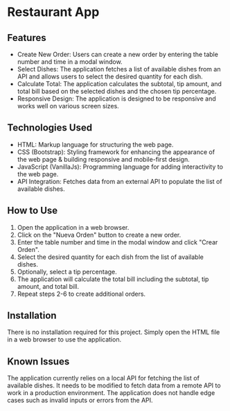 # Restaurant App

## Features
- Create New Order: Users can create a new order by entering the table number and time in a modal window.
- Select Dishes: The application fetches a list of available dishes from an API and allows users to select the desired quantity for each dish.
- Calculate Total: The application calculates the subtotal, tip amount, and total bill based on the selected dishes and the chosen tip percentage.
- Responsive Design: The application is designed to be responsive and works well on various screen sizes.
  
## Technologies Used
- HTML: Markup language for structuring the web page.
- CSS (Bootstrap): Styling framework for enhancing the appearance of the web page & building responsive and mobile-first design.
- JavaScript (VanillaJs): Programming language for adding interactivity to the web page.
- API Integration: Fetches data from an external API to populate the list of available dishes.
  
## How to Use
1. Open the application in a web browser.
2. Click on the "Nueva Orden" button to create a new order.
3. Enter the table number and time in the modal window and click "Crear Orden".
4. Select the desired quantity for each dish from the list of available dishes.
5. Optionally, select a tip percentage.
6. The application will calculate the total bill including the subtotal, tip amount, and total bill.
7. Repeat steps 2-6 to create additional orders.

 
## Installation
There is no installation required for this project. Simply open the HTML file in a web browser to use the application.

## Known Issues
The application currently relies on a local API for fetching the list of available dishes. It needs to be modified to fetch data from a remote API to work in a production environment.
The application does not handle edge cases such as invalid inputs or errors from the API.
